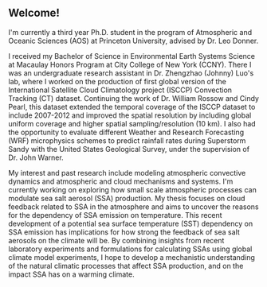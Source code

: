 ## Welcome! 

I'm currently a third year Ph.D. student in the program of Atmospheric and Oceanic Sciences (AOS) at Princeton University, advised by Dr. Leo Donner. 

I received my Bachelor of Science in Environmental Earth Systems Science at Macaulay Honors Program at City College of New York (CCNY). There I was an undergraduate research assistant in Dr. Zhengzhao (Johnny) Luo's lab, where I worked on the production of first global version of the International Satellite Cloud Climatology project (ISCCP) Convection Tracking (CT) dataset. Continuing the work of Dr. William Rossow and Cindy Pearl, this dataset extended the temporal coverage of the ISCCP dataset to include 2007-2012 and improved the spatial resolution by including global uniform coverage and higher spatial sampling/resolution (10 km). I also had the opportunity to evaluate different Weather and Research Forecasting (WRF) microphysics schemes to predict rainfall rates during Superstorm Sandy with the United States Geological Survey, under the supervision of Dr. John Warner. 

My interest and past research include modeling atmospheric convective dynamics and atmospheric and cloud mechanisms and systems. I'm currently working on exploring how small scale atmospheric processes can modulate sea salt aerosol (SSA) production. My thesis focuses on cloud feedback related to SSA in the atmosphere and aims to uncover the reasons for the dependency of SSA emission on temperature. This recent development of a potential sea surface temperature (SST) dependency on SSA emission has implications for how strong the feedback of sea salt aerosols on the climate will be. By combining insights from recent laboratory experiments and formulations for calculating SSAs using global climate model experiments, I hope to develop a mechanistic understanding of the natural climatic processes that affect SSA production, and on the impact SSA has on a warming climate.

